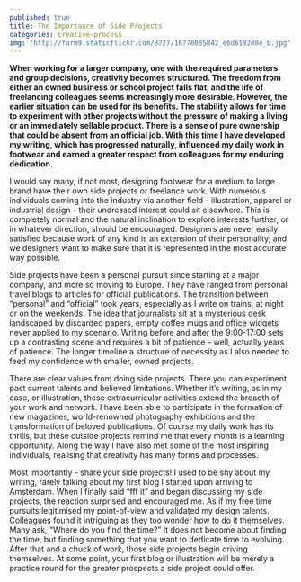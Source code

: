 ```yaml
---
published: true
title: The Importance of Side Projects
categories: creative-process
img: "http://farm9.staticflickr.com/8727/16778085842_e6d6192d8e_b.jpg"
---
```


**When working for a larger company, one with the required parameters and group decisions, creativity becomes structured. The freedom from either an owned business or school project falls flat, and the life of freelancing colleagues seems increasingly more desirable. However, the earlier situation can be used for its benefits. The stability allows for time to experiment with other projects without the pressure of making a living or an immediately sellable product. There is a sense of pure ownership that could be absent from an official job. With this time I have developed my writing, which has progressed naturally, influenced my daily work in footwear and earned a greater respect from colleagues for my enduring dedication.**

I would say many, if not most, designing footwear for a medium to large brand have their own side projects or freelance work. With numerous individuals coming into the industry via another field - illustration, apparel or industrial design - their undressed interest could sit elsewhere. This is completely normal and the natural inclination to explore interests further, or in whatever direction, should be encouraged. Designers are never easily satisfied because work of any kind is an extension of their personality, and we designers want to make sure that it is represented in the most accurate way possible.

Side projects have been a personal pursuit since starting at a major company, and more so moving to Europe. They have ranged from personal travel blogs to articles for official publications. The transition between “personal” and “official” took years, especially as I write on trains, at night or on the weekends. The idea that journalists sit at a mysterious desk landscaped by discarded papers, empty coffee mugs and office widgets never applied to my scenario. Writing before and after the 9:00-17:00 sets up a contrasting scene and requires a bit of patience – well, actually years of patience. The longer timeline a structure of necessity as I also needed to feed my confidence with smaller, owned projects. 

There are clear values from doing side projects. There you can experiment past current talents and believed limitations. Whether it’s writing, as in my case, or illustration, these extracurricular activities extend the breadth of your work and network. I have been able to participate in the formation of new magazines, world-renowned photography exhibitions and the transformation of beloved publications. Of course my daily work has its thrills, but these outside projects remind me that every month is a learning opportunity. Along the way I have also met some of the most inspiring individuals, realising that creativity has many forms and processes. 

Most importantly - share your side projects! I used to be shy about my writing, rarely talking about my first blog I started upon arriving to Amsterdam. When I finally said “fff it” and began discussing my side projects, the reaction surprised and encouraged me. As if my free time pursuits legitimised my point-of-view and validated my design talents. Colleagues found it intriguing as they too wonder how to do it themselves. Many ask, “Where do you find the time?” It does not become about finding the time, but finding something that you want to dedicate time to evolving. After that and a chuck of work, those side projects begin driving themselves. At some point, your first blog or illustration will be merely a practice round for the greater prospects a side project could offer.
